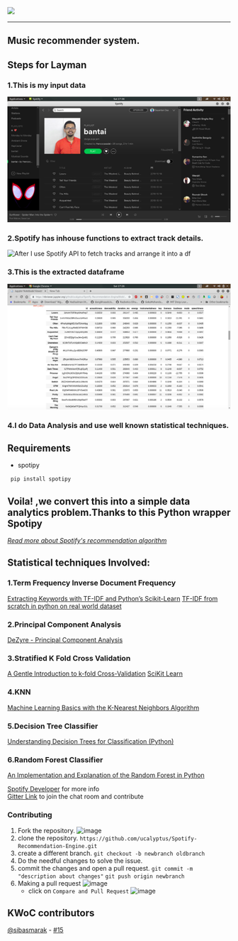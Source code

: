 ![](https://ucalyptus.github.io/Spotify-Recommendation-Engine/spotify.gif)

***
## Music recommender system.
## Steps for Layman
### 1.This is my input data
![This is my playlist I feed it to ](images/playlist_screenshot.png)
### 2.Spotify has inhouse functions to  extract track details.
![After I use Spotify API to fetch tracks and arrange it into a df ](https://developer.spotify.com/assets/WebAPI_intro.png)
### 3.This is the extracted dataframe
![Dataframe](images/dataframe_screenshot.png)
### 4.I do Data Analysis and use well known statistical techniques.

## Requirements
* spotipy
```bash
 pip install spotipy
```
## Voila! ,we convert this into a simple data analytics problem.Thanks to this Python wrapper Spotipy


*[Read more about Spotify's recommendation algorithm](Implicit-Matrix-Factorization.md)*

## Statistical techniques Involved:
### 1.Term Frequency Inverse Document Frequency
[Extracting Keywords with TF-IDF and Python’s Scikit-Learn](https://kavita-ganesan.com/extracting-keywords-from-text-tfidf/#.XeUx9ugzbcc) 
[TF-IDF from scratch in python on real world dataset](https://towardsdatascience.com/tf-idf-for-document-ranking-from-scratch-in-python-on-real-world-dataset-796d339a4089)

### 2.Principal Component Analysis
[DeZyre - Principal Component Analysis](https://www.dezyre.com/data-science-in-python-tutorial/principal-component-analysis-tutorial#:~:targetText=Principal%20Component%20Analysis%20Tutorial,-As%20you%20get&targetText=The%20main%20idea%20of%20principal,up%20to%20the%20maximum%20extent.)

### 3.Stratified K Fold Cross Validation
[A Gentle Introduction to k-fold Cross-Validation](https://machinelearningmastery.com/k-fold-cross-validation/) 
[SciKit Learn](https://scikit-learn.org/stable/modules/generated/sklearn.model_selection.StratifiedKFold.html)

### 4.KNN
[Machine Learning Basics with the K-Nearest Neighbors Algorithm](https://towardsdatascience.com/machine-learning-basics-with-the-k-nearest-neighbors-algorithm-6a6e71d01761)

### 5.Decision Tree Classifier
[Understanding Decision Trees for Classification (Python)](https://towardsdatascience.com/understanding-decision-trees-for-classification-python-9663d683c952)

### 6.Random Forest Classifier
[An Implementation and Explanation of the Random Forest in Python](https://towardsdatascience.com/an-implementation-and-explanation-of-the-random-forest-in-python-77bf308a9b76) 

[Spotify Developer](https://beta.developer.spotify.com/documentation/web-api/) for more info  
[Gitter Link](https://gitter.im/Spotify-Recommendation-Engine/community) to join the chat room and contribute


### Contributing
 1. Fork the repository.
![image](https://user-images.githubusercontent.com/41269164/70219309-9a3eca80-176a-11ea-8a4d-1bd701d07314.png)
 2. clone the repository.
	`https://github.com/ucalyptus/Spotify-Recommendation-Engine.git`
 3. create a different branch.
	`git checkout -b newbranch oldbranch`
 4. Do the needful changes to solve the issue.
 5. commit the changes and open a pull request.
	`git commit -m "description about changes"`
	`git push origin newbranch`
 6. Making a pull request
![image](https://user-images.githubusercontent.com/41269164/70219707-47194780-176b-11ea-96c2-d0c401ddb1e0.png)
	* click on `Compare and Pull Request`
![image](https://user-images.githubusercontent.com/41269164/70219836-8d6ea680-176b-11ea-81d5-549093bf0954.png)


## KWoC contributors
[@sibasmarak](http://github.com/sibasmarak) - [#15](https://github.com/ucalyptus/Spotify-Recommendation-Engine/pull/15)
